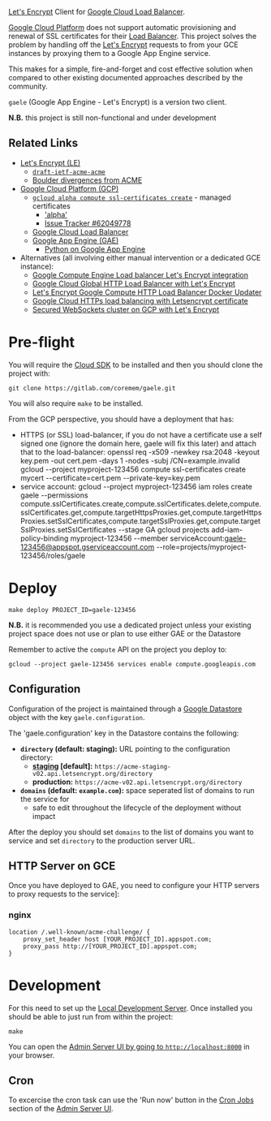 [Let's Encrypt](https://letsencrypt.org/) Client for [Google Cloud Load Balancer](https://cloud.google.com/load-balancing/).

[Google Cloud Platform](https://cloud.google.com/) does not support automatic provisioning and renewal of SSL certificates for their [Load Balancer](https://cloud.google.com/load-balancing/).  This project solves the problem by handling off the [Let's Encrypt](https://letsencrypt.org/) requests to from your GCE instances by proxying them to a Google App Engine service.

This makes for a simple, fire-and-forget and cost effective solution when compared to other existing documented approaches described by the community.

`gaele` (Google App Engine - Let's Encrypt) is a version two client.

**N.B.** this project is still non-functional and under development

## Related Links

 * [Let's Encrypt (LE)](https://letsencrypt.org/)
     * [`draft-ietf-acme-acme`](https://datatracker.ietf.org/doc/draft-ietf-acme-acme/)
     * [Boulder divergences from ACME](https://github.com/letsencrypt/boulder/blob/master/docs/acme-divergences.md)
 * [Google Cloud Platform (GCP)](https://cloud.google.com/)
     * [`gcloud alpha compute ssl-certificates create`](https://cloud.google.com/sdk/gcloud/reference/alpha/compute/ssl-certificates/create) - managed certificates
         * ['alpha'](https://cloud.google.com/sdk/docs/release-notes?hl=en#compute_engine_17)
         * [Issue Tracker #62049778](https://issuetracker.google.com/issues/62049778)
     * [Google Cloud Load Balancer](https://cloud.google.com/load-balancing/)
     * [Google App Engine (GAE)](https://cloud.google.com/appengine/)
         * [Python on Google App Engine](https://cloud.google.com/appengine/docs/python/)
 * Alternatives (all involving either manual intervention or a dedicated GCE instance):
     * [Google Compute Engine Load balancer Let's Encrypt integration](http://blog.vuksan.com/2016/04/18/google-compute-load-balancer-lets-encrypt-integration)
     * [Google Cloud Global HTTP Load Balancer with Let's Encrypt](https://rogerhub.com/~r/sysadmin/2016/07/15/Google-Cloud-Global-HTTP-Load-Balancer-with-Lets-Encrypt/)
     * [Let's Encrypt Google Compute HTTP Load Balancer Docker Updater](https://github.com/bloomapi/letsencrypt-gcloud-balancer)
     * [Google Cloud HTTPs load balancing with Letsencrypt certificate](https://rubyinrails.com/2017/09/18/google-cloud-https-load-balancing-with-letsencrypt-certificate/)
     * [Secured WebSockets cluster on GCP with Let's Encrypt](https://github.com/elegantmonkeys/gcp-letsencrypt-websockets-cluster)

# Pre-flight

You will require the [Cloud SDK](https://cloud.google.com/appengine/docs/standard/python/download) to be installed and then you should clone the project with:

    git clone https://gitlab.com/coremem/gaele.git

You will also require `make` to be installed.

From the GCP perspective, you should have a deployment that has:

 * HTTPS (or SSL) load-balancer, if you do not have a certificate use a self signed one (ignore the domain here, gaele will fix this later) and attach that to the load-balancer:
       openssl req -x509 -newkey rsa:2048 -keyout key.pem -out cert.pem -days 1 -nodes -subj /CN=example.invalid
       gcloud --project myproject-123456 compute ssl-certificates create mycert --certificate=cert.pem --private-key=key.pem
 * service account:
       gcloud --project myproject-123456 iam roles create gaele --permissions compute.sslCertificates.create,compute.sslCertificates.delete,compute.sslCertificates.get,compute.targetHttpsProxies.get,compute.targetHttpsProxies.setSslCertificates,compute.targetSslProxies.get,compute.targetSslProxies.setSslCertificates --stage GA
       gcloud projects add-iam-policy-binding myproject-123456 --member serviceAccount:gaele-123456@appspot.gserviceaccount.com --role=projects/myproject-123456/roles/gaele

# Deploy

    make deploy PROJECT_ID=gaele-123456

**N.B.** it is recommended you use a dedicated project unless your existing project space does not use or plan to use either GAE or the Datastore

Remember to active the `compute` API on the project you deploy to:

    gcloud --project gaele-123456 services enable compute.googleapis.com

## Configuration

Configuration of the project is maintained through a [Google Datastore](https://cloud.google.com/appengine/docs/standard/python/datastore/) object with the key `gaele.configuration`.

The 'gaele.configuration' key in the Datastore contains the following:

 * **`directory` (default: staging):** URL pointing to the configuration directory:
     * **[staging](https://letsencrypt.org/docs/staging-environment/) [default]:** `https://acme-staging-v02.api.letsencrypt.org/directory`
     * **production:** `https://acme-v02.api.letsencrypt.org/directory`
 * **`domains` (default: `example.com`):** space seperated list of domains to run the service for
     * safe to edit throughout the lifecycle of the deployment without impact

After the deploy you should set `domains` to the list of domains you want to service and set `directory` to the production server URL.

## HTTP Server on GCE

Once you have deployed to GAE, you need to configure your HTTP servers to proxy requests to the service]:

### nginx

    location /.well-known/acme-challenge/ {
        proxy_set_header host [YOUR_PROJECT_ID].appspot.com;
        proxy_pass http://[YOUR_PROJECT_ID].appspot.com;
    }

# Development

For this need to set up the [Local Development Server](https://cloud.google.com/appengine/docs/standard/python/tools/using-local-server).  Once installed you should be able to just run from within the project:

    make

You can open the [Admin Server UI by going to `http://localhost:8000`](http://localhost:8000) in your browser.

## Cron

To excercise the cron task can use the 'Run now' button in the [Cron Jobs](http://localhost:8000/cron) section of the [Admin Server UI](http://localhost:8000).
